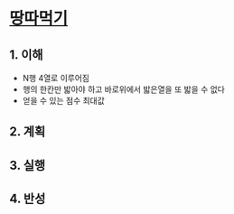 # [땅따먹기](https://programmers.co.kr/learn/courses/30/lessons/12913)

## 1. 이해

- N행 4열로 이루어짐
- 행의 한칸만 밟아야 하고 바로위에서 밟은열을 또 밟을 수 없다
- 얻을 수 있는 점수 최대값

## 2. 계획

## 3. 실행

## 4. 반성
